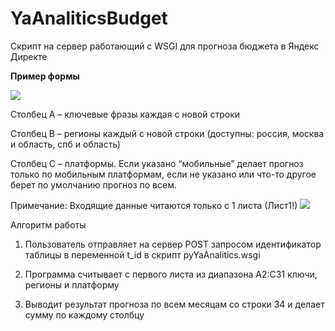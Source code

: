 # YaAnaliticsBudget
Скрипт на сервер работающий с WSGI для прогноза бюджета в Яндекс Директе

**Пример формы**

![](https://github.com/PAvel00m/YaAnaliticsBudget/blob/master/1.png)
 
Столбец А – ключевые фразы каждая с новой строки

Столбец B – регионы каждый с новой строки (доступны: россия, москва и область, спб и область)

Столбец C – платформы. Если указано “мобильные” делает прогноз только по мобильным платформам, если не указано или что-то другое берет по умолчанию прогноз по всем.


Примечание: Входящие данные читаются только с 1 листа (Лист1!)
![](https://github.com/PAvel00m/YaAnaliticsBudget/blob/master/2.png)






Алгоритм работы
1.	Пользователь отправляет на сервер POST запросом идентификатор таблицы в переменной t_id в скрипт pyYaAnalitics.wsgi
 
2.	Программа считывает с первого листа из диапазона А2:С31 ключи, регионы и платформу

3.	Выводит результат прогноза по всем месяцам со строки 34 и делает сумму по каждому столбцу

